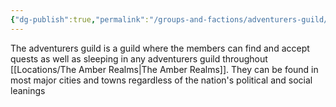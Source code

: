 ```yaml
---
{"dg-publish":true,"permalink":"/groups-and-factions/adventurers-guild/","tags":["Groups"],"updated":"2025-03-01T21:15:12.386+00:00"}
---
```


The adventurers guild is a guild where the members can find and accept quests as well as sleeping in any adventurers guild throughout [[Locations/The Amber Realms\|The Amber Realms]]. They can be found in most major cities and towns regardless of the nation's political and social leanings 

